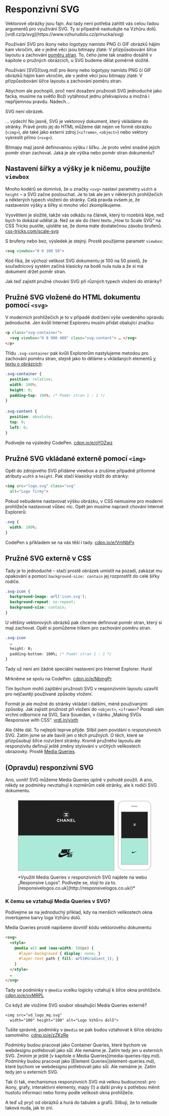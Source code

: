 # Responzivní SVG

<div class="ebook-only" markdown="1">
  Vektorové obrázky jsou fajn. Asi tady není potřeba zahltit vás celou řadou argumentů pro využívání SVG. Ty si případně nastudujte na Vzhůru dolů. [vrdl.cz/p/svg](https://www.vzhurudolu.cz/prirucka/svg)

  Používání SVG pro ikony nebo logotypy namísto PNG či GIF obrázků hájím kam vkročím, ale v jedné věci jsou bitmapy zlaté: V přizpůsobování šířce layoutu a zachování [poměru stran](css-pomer-stran.md). To, čeho jsme tak snadno dosáhli v kapitole o pružných obrázcích, u SVG budeme dělat poměrně složitě.
</div>

<div class="web-only" markdown="1">
  Používání [SVG](svg.md) pro ikony nebo logotypy namísto PNG či GIF obrázků hájím kam vkročím, ale v jedné věci jsou bitmapy zlaté: V přizpůsobování šířce layoutu a zachování poměru stran.
</div>

<!-- AdSnippet -->

Abychom ale pochopili, proč není dosažení pružnosti SVG jednoduché jako facka, musíme na světlo Boží vytáhnout jednu překvapivou a možná i nepříjemnou pravdu. Nádech…

SVG není obrázek.

… výdech! No jasně, SVG je vektorový dokument, který vkládáme do stránky. Právě proto jej do HTML můžeme dát nejen ve formě obrázku (`<img>`), ale také jako externí zdroj (`<iframe>`, `<object>`) nebo vektory vykreslit přímo (`<svg>`).

Bitmapy mají jasně definovanou výšku i šířku. Je proto velmi snadné jejich poměr stran zachovat. Jaká je ale výška nebo poměr stran dokumentu?

## Nastavení šířky a výšky je k ničemu, použijte `viewbox`

Mnoho kodérů se domnívá, že u značky `<svg>` nastaví parametry `width` a `height` – a SVG začne poslouchat. Je to tak ale jen v některých prohlížečích a některých typech vložení do stránky. Celá pravda ovšem je, že nastavením výšky a šířky si mnoho věcí zkomplikujeme.

Vysvětlení je složité, takže vás odkážu na článek, který to rozebírá lépe, než bych to dokázal udělat já. Než se ale do čtení textu „How to Scale SVG“ na CSS Tricks pustíte, ujistěte se, že doma máte dostatečnou zásobu brufenů. [css-tricks.com/scale-svg](https://css-tricks.com/scale-svg/#article-header-id-2)

S brufeny nebo bez, výsledek je stejný. Prostě použijeme parametr `viewbox`:

```html
<svg viewbox="0 0 100 50">
```

Kód říká, že výchozí velikost SVG dokumentu je 100 na 50 pixelů, že souřadnicový systém začíná klasicky na bodě nula nula a že si má dokument držet poměr stran.

Jak teď zajistit pružné chování SVG při různých typech vložení do stránky?

## Pružné SVG vložené do HTML dokumentu pomocí `<svg>`

V moderních prohlížečích je to v případě dodržení výše uvedeného opravdu jednoduché. Jen kvůli Internet Exploreru musím přidat obalující značku:

```html
<p class="svg-container">
  <svg viewbox="0 0 900 400" class="svg-content"> … </svg>
</p>  
```

Třídu `.svg-container` pak kvůli Explorerům nastylujeme metodou pro zachování poměru stran, stejně jako to děláme u vkládaných elementů [v textu o obrázcích](pruzna-media.md):

```css
.svg-container {
  position: relative;
  width: 100%;
  height: 0;
  padding-top: 100%; /* Poměr stran 1 : 1 */ 
}

.svg-content {
  position: absolute;
  top: 0;
  left: 0;
}
```

Podívejte na výsledný CodePen. [cdpn.io/e/oYOZwz](https://codepen.io/machal/pen/oYOZwz)


## Pružné SVG vkládané externě pomocí `<img>`

Opět do zdrojového SVG přidáme viewbox a zrušíme případně přítomné atributy `width` a `height`. Pak stačí klasicky vložit do stránky:

```html
<img src="logo.svg" class="svg"
  alt="Logo firmy">  
```

Pokud nebudeme nastavovat výšku obrázku, v CSS nemusíme pro moderní prohlížeče nastavovat vůbec nic. Opět jen musíme napravit chování Internet Explorerů:

```css
.svg {
  width: 100%;
}
```

CodePen s příkladem se na vás těší i tady. [cdpn.io/e/VmNbPx](https://codepen.io/machal/pen/VmNbPx)


## Pružné SVG externě v CSS

Tady je to jednoduché – stačí prostě obrázek umístit na pozadí, zakázat mu opakování a pomocí `background-size: contain` jej rozprostřít do celé šířky rodiče.

```css
.svg-icon {
  background-image: url('icon.svg');
  background-repeat: no-repeat;  
  background-size: contain;
}
```

U většiny vektorových obrázků pak chceme definovat poměr stran, který si mají zachovat. Opět si pomůžeme trikem pro zachování poměru stran.

```css
.svg-icon
  …
  height: 0;
  padding-bottom: 100%; /* Poměr stran 1 : 1 */ 
}
```

Tady už není ani žádné speciální nastavení pro Internet Explorer. Hurá!

Mrkněme se spolu na CodePen. [cdpn.io/e/NbmgPr](https://codepen.io/machal/pen/NbmgPr)

<!-- AdSnippet -->

Tím bychom mohli zajištění pružnosti SVG v responzivním layoutu uzavřít pro nejčastěji používané způsoby vložení. 

Formát je ale možné do stránky vkládat i dalšími, méně používanými způsoby. Jak zajistit pružnost při vložení do `<object>`, `<iframe>`? Poradí vám vrchní odbornice na SVG, Sara Soueidan, v článku „Making SVGs Responsive with CSS“. [vrdl.in/yixth](https://tympanus.net/codrops/2014/08/19/making-svgs-responsive-with-css/)

Ale čtěte dál. To nejlepší teprve přijde. Slíbil jsem povídání o *responzivních* SVG. Zatím jsme se ale bavili jen o těch *pružných*. O těch, které se přizpůsobují šířce rozvržení stránky. Kromě pružného layoutu ale responzivitu definují ještě změny stylování v určitých velikostech obrazovky. Prostě [Media Queries](css3-media-queries.md).


## (Opravdu) responzivní SVG

Ano, uvnitř SVG můžeme Media Queries úplně v pohodě použít. A ano, někdy se podmínky nevztahují k rozměrům celé stránky, ale k rodiči SVG dokumentu.

<figure>
<img src="../dist/images/original/rwd-svg-logos.jpg" alt="Responsive Logos">
<figcaption markdown="1">    
*Využití Media Queries v responzivních SVG najdete na webu „Responsive Logos“. Podívejte se, stojí to za to. [responsivelogos.co.uk](http://responsivelogos.co.uk/)*
</figcaption> 
</figure>


### K čemu se vztahují Media Queries v SVG?

Podívejme se na jednoduchý příklad, kdy na menších velikostech okna invertujeme barvy loga Vzhůru dolů.

Media Queries prostě napíšeme dovnitř kódu vektorového dokumentu:

```html
<svg>
  <style>
    @media all and (max-width: 500px) {
      #layer-background { display: none; }
      #layer-text path { fill: url(#Gradient_1); }
    }
  </style>
  …
</svg>
```

Tady se podmínky v `@media` vcelku logicky vztahují k šířce okna prohlížeče. [cdpn.io/e/vyMRPL](https://codepen.io/machal/pen/vyMRPL?editors=1100#0)

Co když ale vložíme SVG soubor obsahující Media Queries externě?

```img
<img src="vd_logo_mq.svg" 
  width="100" height="100" alt="Logo Vzhůru dolů">
```  

Tušíte správně, podmínky v `@media` se pak budou vztahovat k šířce obrázku samotného. [cdnp.io/e/zZKzRe](https://codepen.io/machal/pen/zZKzRe?editors=1100)

<div class="ebook-only" markdown="1">
  Podmínky budou pracovat jako Container Queries, které bychom ve webdesignu potřebovali jako sůl. Ale nemáme je. Zatím tedy jen u externích SVG. Zmíním je ještě [v kapitole o Media Queries](media-queries-tipy.md).
</div>

<div class="web-only" markdown="1">
  Podmínky budou pracovat jako [Element Queries](element-queries.md), které bychom ve webdesignu potřebovali jako sůl. Ale nemáme je. Zatím tedy jen u externích SVG. 
</div>

Tak či tak, mechanismus responzivních SVG má velkou budoucnost: pro ikony, grafy, interaktivní elementy, mapy (!) a další prvky s potřebou měnit hustotu informací nebo formy podle velikosti okna prohlížeče.

<div class="ebook-only" markdown="1">
  A teď už pryč od obrázků a hurá do tabulek a grafů. Slibuji, že to nebude taková nuda, jak to zní.
</div>

<!-- AdSnippet -->

